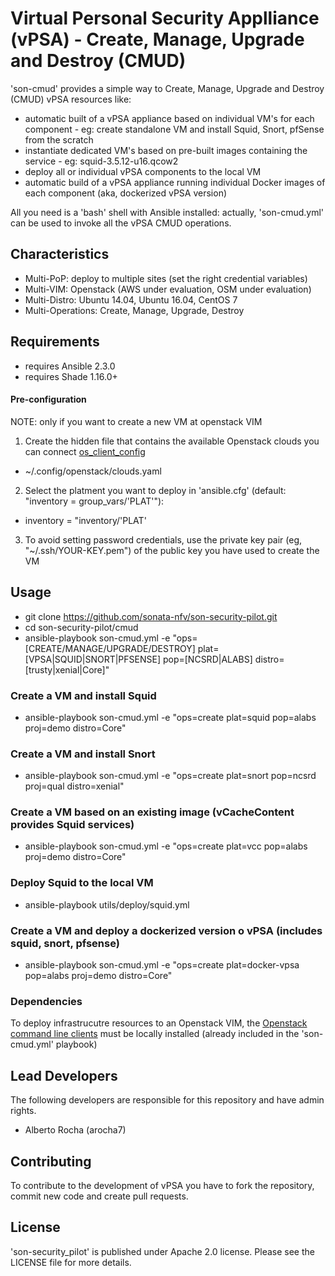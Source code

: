 # Virtual Personal Security Applliance (vPSA) - Create, Manage, Upgrade and Destroy (CMUD)

'son-cmud' provides a simple way to Create, Manage, Upgrade and Destroy (CMUD) vPSA resources like:
* automatic built of a vPSA appliance based on individual VM's for each component - eg: create standalone VM and install Squid, Snort, pfSense from the scratch
* instantiate dedicated VM's based on pre-built images containing the service - eg: squid-3.5.12-u16.qcow2
* deploy all or individual vPSA components to the local VM
* automatic build of a vPSA appliance running individual Docker images of each component (aka, dockerized vPSA version)

All you need is a 'bash' shell with Ansible installed: actually, 'son-cmud.yml' can be used to invoke all the vPSA CMUD operations.


##  Characteristics

* Multi-PoP: deploy to multiple sites (set the right credential variables)
* Multi-VIM: Openstack (AWS under evaluation, OSM under evaluation)
* Multi-Distro: Ubuntu 14.04, Ubuntu 16.04, CentOS 7
* Multi-Operations: Create, Manage, Upgrade, Destroy


## Requirements

* requires Ansible 2.3.0
* requires Shade 1.16.0+


#### Pre-configuration
NOTE: only if you want to create a new VM at openstack VIM

1. Create the hidden file that contains the available Openstack clouds you can connect [os_client_config](http://docs.openstack.org/developer/os-client-config/)
* ~/.config/openstack/clouds.yaml

2. Select the platment you want to deploy in 'ansible.cfg' (default: "inventory = group_vars/'PLAT'"):<br>
* inventory = "inventory/'PLAT'

3. To avoid setting password credentials, use the private key pair (eg, "~/.ssh/YOUR-KEY.pem") of the public key you have used to create the VM


## Usage

* git clone https://github.com/sonata-nfv/son-security-pilot.git
* cd son-security-pilot/cmud
* ansible-playbook son-cmud.yml -e "ops=[CREATE/MANAGE/UPGRADE/DESTROY] plat=[VPSA|SQUID|SNORT|PFSENSE] pop=[NCSRD|ALABS] distro=[trusty|xenial|Core]"


### Create a VM and install Squid

* ansible-playbook son-cmud.yml -e "ops=create plat=squid pop=alabs proj=demo distro=Core"

### Create a VM and install Snort

* ansible-playbook son-cmud.yml -e "ops=create plat=snort pop=ncsrd proj=qual distro=xenial"

### Create a VM based on an existing image (vCacheContent provides Squid services)

* ansible-playbook son-cmud.yml -e "ops=create plat=vcc  pop=alabs proj=demo distro=Core"

### Deploy Squid to the local VM

* ansible-playbook utils/deploy/squid.yml

### Create a VM and deploy a dockerized version o vPSA (includes squid, snort, pfsense)

* ansible-playbook son-cmud.yml -e "ops=create plat=docker-vpsa pop=alabs proj=demo distro=Core"


### Dependencies

To deploy infrastrucutre resources to an Openstack VIM, the [Openstack command line clients](http://docs.openstack.org/user-guide/common/cli-install-openstack-command-line-clients.html) must be locally installed (already included in the 'son-cmud.yml' playbook)


## Lead Developers

The following developers are responsible for this repository and have admin rights.

* Alberto Rocha (arocha7)


## Contributing

To contribute to the development of vPSA you have to fork the repository, commit new code and create pull requests.


## License

'son-security_pilot' is published under Apache 2.0 license. Please see the LICENSE file for more details.
